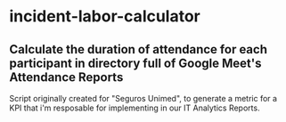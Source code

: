 # incident-labor-calculator
Calculate the duration of attendance for each participant in directory full of Google Meet's Attendance Reports
---
Script originally created for "Seguros Unimed", to generate a metric for a KPI that i'm resposable for implementing in our IT Analytics Reports.